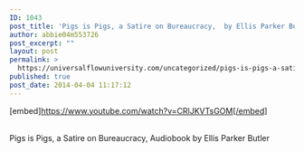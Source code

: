 ```yaml
---
ID: 1043
post_title: 'Pigs is Pigs, a Satire on Bureaucracy,  by Ellis Parker Butler'
author: abbie04m553726
post_excerpt: ""
layout: post
permalink: >
  https://universalflowuniversity.com/uncategorized/pigs-is-pigs-a-satire-on-bureaucracy-by-ellis-parker-butler/
published: true
post_date: 2014-04-04 11:17:12
---
```

[embed]https://www.youtube.com/watch?v=CRlJKVTsGOM[/embed]</br></br>
<p>Pigs is Pigs, a Satire on Bureaucracy, Audiobook by Ellis Parker Butler</p>